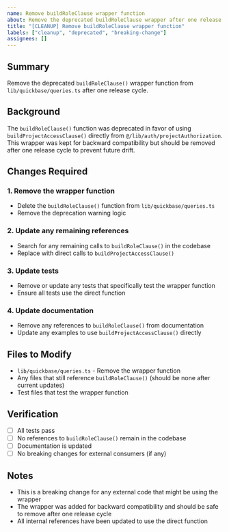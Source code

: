 ```yaml
---
name: Remove buildRoleClause wrapper function
about: Remove the deprecated buildRoleClause wrapper after one release cycle
title: "[CLEANUP] Remove buildRoleClause wrapper function"
labels: ["cleanup", "deprecated", "breaking-change"]
assignees: []
---
```


## Summary
Remove the deprecated `buildRoleClause()` wrapper function from `lib/quickbase/queries.ts` after one release cycle.

## Background
The `buildRoleClause()` function was deprecated in favor of using `buildProjectAccessClause()` directly from `@/lib/auth/projectAuthorization`. This wrapper was kept for backward compatibility but should be removed after one release cycle to prevent future drift.

## Changes Required

### 1. Remove the wrapper function
- Delete the `buildRoleClause()` function from `lib/quickbase/queries.ts`
- Remove the deprecation warning logic

### 2. Update any remaining references
- Search for any remaining calls to `buildRoleClause()` in the codebase
- Replace with direct calls to `buildProjectAccessClause()`

### 3. Update tests
- Remove or update any tests that specifically test the wrapper function
- Ensure all tests use the direct function

### 4. Update documentation
- Remove any references to `buildRoleClause()` from documentation
- Update any examples to use `buildProjectAccessClause()` directly

## Files to Modify
- `lib/quickbase/queries.ts` - Remove the wrapper function
- Any files that still reference `buildRoleClause()` (should be none after current updates)
- Test files that test the wrapper function

## Verification
- [ ] All tests pass
- [ ] No references to `buildRoleClause()` remain in the codebase
- [ ] Documentation is updated
- [ ] No breaking changes for external consumers (if any)

## Notes
- This is a breaking change for any external code that might be using the wrapper
- The wrapper was added for backward compatibility and should be safe to remove after one release cycle
- All internal references have been updated to use the direct function
